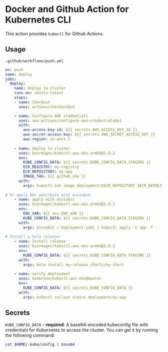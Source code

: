 # Docker and Github Action for Kubernetes CLI

This action provides `kubectl` for Github Actions.

## Usage

`.github/workflows/push.yml`

```yaml
on: push
name: deploy
jobs:
  deploy:
    name: deploy to cluster
    runs-on: ubuntu-latest
    steps:
    - name: Checkout
      uses: actions/checkout@v2

    - name: Configure AWS credentials
      uses: aws-actions/configure-aws-credentials@v1
      with:
        aws-access-key-id: ${{ secrets.AWS_ACCESS_KEY_ID }}
        aws-secret-access-key: ${{ secrets.AWS_SECRET_ACCESS_KEY }}
        aws-region: us-west-1
   
    - name: deploy to cluster
      uses: bsormagec/kubectl-aws-eks-arm64@1.0.2
      env:
        KUBE_CONFIG_DATA: ${{ secrets.KUBE_CONFIG_DATA_STAGING }}
        ECR_REGISTRY: my-registry
        ECR_REPOSITORY: my-app
        IMAGE_TAG: ${{ github.sha }}
      with:
        args: kubectl set image deployment/$ECR_REPOSITORY $ECR_REPOSITORY=$ECR_REGISTRY/$ECR_REPOSITORY:$IMAGE_TAG
        
# Or apply k8s manifests with envsubst:
    - name: apply with envsubst 
      uses: bsormagec/kubectl-aws-eks-arm64@1.0.2
      env:
        ENV_VAR: ${{ env.ENV_VAR }}
        KUBE_CONFIG_DATA: ${{ secrets.KUBE_CONFIG_DATA_STAGING }}
      with:
        args: envsubst < Deployment.yaml | kubectl apply -n app -f -
        
# Install a helm release:
    - name: Install release
      uses: bsormagec/kubectl-aws-eks-arm64@1.0.2
      env:
        KUBE_CONFIG_DATA: ${{ secrets.KUBE_CONFIG_DATA_STAGING }}
      with:
        args: helm install my-release charts/my-chart
        
    - name: verify deployment
      uses: kodermax/kubectl-aws-eks@master
      env:
        KUBE_CONFIG_DATA: ${{ secrets.KUBE_CONFIG_DATA }}
      with:
        args: kubectl rollout status deployment/my-app
```

## Secrets

`KUBE_CONFIG_DATA` – **required**: A base64-encoded kubeconfig file with credentials for Kubernetes to access the cluster. You can get it by running the following command:

```bash
cat $HOME/.kube/config | base64
```
